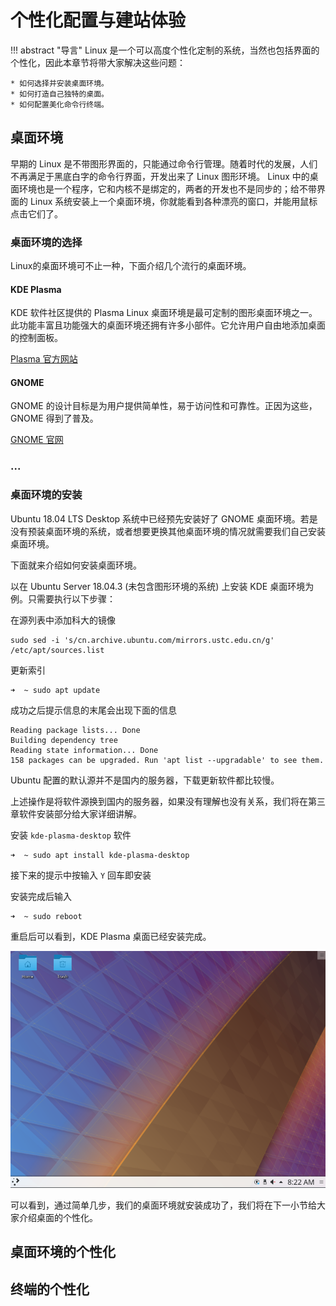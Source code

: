 # 个性化配置与建站体验

!!! abstract "导言"
	Linux 是一个可以高度个性化定制的系统，当然也包括界面的个性化，因此本章节将带大家解决这些问题：

	* 如何选择并安装桌面环境。
	* 如何打造自己独特的桌面。
	* 如何配置美化命令行终端。

## 桌面环境

早期的 Linux 是不带图形界面的，只能通过命令行管理。随着时代的发展，人们不再满足于黑底白字的命令行界面，开发出来了 Linux 图形环境。
Linux 中的桌面环境也是一个程序，它和内核不是绑定的，两者的开发也不是同步的；给不带界面的 Linux 系统安装上一个桌面环境，你就能看到各种漂亮的窗口，并能用鼠标点击它们了。

### 桌面环境的选择

Linux的桌面环境可不止一种，下面介绍几个流行的桌面环境。

#### KDE Plasma

KDE 软件社区提供的 Plasma Linux 桌面环境是最可定制的图形桌面环境之一。此功能丰富且功能强大的桌面环境还拥有许多小部件。它允许用户自由地添加桌面的控制面板。

[Plasma 官方网站](https://www.kde.org/plasma-desktop)

#### GNOME

GNOME 的设计目标是为用户提供简单性，易于访问性和可靠性。正因为这些，GNOME 得到了普及。

[GNOME 官网](https://www.gnome.org/)

### ...

### 桌面环境的安装

Ubuntu 18.04 LTS Desktop 系统中已经预先安装好了 GNOME 桌面环境。若是没有预装桌面环境的系统，或者想要更换其他桌面环境的情况就需要我们自己安装桌面环境。

下面就来介绍如何安装桌面环境。

以在 Ubuntu Server 18.04.3 (未包含图形环境的系统) 上安装 KDE 桌面环境为例。只需要执行以下步骤：

在源列表中添加科大的镜像

```
sudo sed -i 's/cn.archive.ubuntu.com/mirrors.ustc.edu.cn/g' /etc/apt/sources.list
```

更新索引

```
➜  ~ sudo apt update
```

成功之后提示信息的末尾会出现下面的信息

```
Reading package lists... Done
Building dependency tree       
Reading state information... Done
158 packages can be upgraded. Run 'apt list --upgradable' to see them.
```

Ubuntu 配置的默认源并不是国内的服务器，下载更新软件都比较慢。

上述操作是将软件源换到国内的服务器，如果没有理解也没有关系，我们将在第三章软件安装部分给大家详细讲解。

安装 `kde-plasma-desktop` 软件

```
➜  ~ sudo apt install kde-plasma-desktop
```

接下来的提示中按输入 `Y` 回车即安装

安装完成后输入

```
➜  ~ sudo reboot
```

重启后可以看到，KDE Plasma 桌面已经安装完成。

![](images/Plasma-desktop.png)

可以看到，通过简单几步，我们的桌面环境就安装成功了，我们将在下一小节给大家介绍桌面的个性化。

## 桌面环境的个性化

## 终端的个性化



